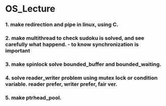 # OS_Lecture

### 1. make redirection and pipe in linux, using C.
### 2. make multithread to check sudoku is solved, and see carefully what happend. - to know synchronization is important
### 3. make spinlock solve bounded_buffer and bounded_waiting.
### 4. solve reader_writer problem using mutex lock or condition variable. reader prefer, writer prefer, fair ver.
### 5. make ptrhead_pool.
